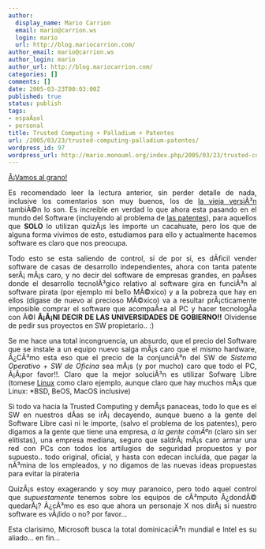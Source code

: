 ```yaml
---
author:
  display_name: Mario Carrion
  email: mario@carrion.ws
  login: mario
  url: http://blog.mariocarrion.com/
author_email: mario@carrion.ws
author_login: mario
author_url: http://blog.mariocarrion.com/
categories: []
comments: []
date: 2005-03-23T00:03:00Z
published: true
status: publish
tags:
- espaÃ±ol
- personal
title: Trusted Computing + Palladium + Patentes
url: /2005/03/23/trusted-computing-palladium-patentes/
wordpress_id: 97
wordpress_url: http://mario.monouml.org/index.php/2005/03/23/trusted-computing-palladium-patentes/
---
```


<div style="clear:both;"></div>
<p align="justify"><a href="http://linuca.org/body.phtml?nIdNoticia=207">Â¡Vamos al grano!</a></p>
<p align="justify">Es recomendado leer la lectura anterior, sin perder detalle de nada, inclusive los comentarios son muy buenos, los de <a href="http://bulma.net/body.phtml?nIdNoticia=1398&nIdPage=7">la vieja versiÃ³n</a> tambiÃ©n lo son. Es increible en verdad lo que ahora esta pasando en el mundo del Software (incluyendo al problema de <a href="http://www.nosoftwarepatents.com/es/m/intro/index.html">las patentes</a>), para aquellos que <span style="font-weight:bold;">SOLO</span> lo utilizan quizÃ¡s les importe un cacahuate, pero los que de alguna forma vivimos de esto, estudiamos para ello y actualmente hacemos software es claro que nos preocupa.</p>
<p align="justify">Todo esto se esta saliendo de control, si de por si, es dÃ­ficil vender software de casas de desarrollo independientes, ahora con tanta patente serÃ¡ mÃ¡s caro, y no decir del software de empresas grandes, en paÃ­ses donde el desarrollo tecnolÃ³gico relativo al software gira en funciÃ³n al software pirata (por ejemplo mi bello MÃ©xico) y a la pobreza que hay en ellos (digase de nuevo al precioso MÃ©xico) va a resultar prÃ¡cticamente imposible comprar el software que acompaÃ±a al PC y hacer tecnologÃ­a con Ã©l <span style="font-weight:bold;">Â¡Â¡NI DECIR DE LAS UNIVERSIDADES DE GOBIERNO!!</span> Olvidense de pedir sus proyectos en SW propietario.. :)</p>
<p align="justify">Se me hace una total incongruencia, un absurdo, que el precio del Software que se instale a un equipo nuevo salga mÃ¡s caro que el mismo hardware, Â¿CÃ³mo esta eso que el precio de la conjunciÃ³n del SW de <span style="font-style:italic;">Sistema Operativo + SW de Oficina</span> sea mÃ¡s (y por mucho) caro que todo el PC, Â¡Â¡por favor!!. Claro que la mejor soluciÃ³n es utilizar Sofware Libre (tomese <a href="http://www.linux.org">Linux</a> como claro ejemplo, aunque claro que hay muchos mÃ¡s que Linux: *BSD, BeOS, MacOS inclusive)</p>
<p align="justify">
Si todo va hacia la Trusted Computing y demÃ¡s panaceas, todo lo que es el SW en nuestros dÃ­as se irÃ¡ decayendo, aunque bueno a la gente del Software Libre casi ni le importe, (salvo el problema de los patentes), pero digamos a la gente que tiene una empresa, <span style="font-style:italic;">a la gente comÃºn</span> (claro sin ser elitistas), una empresa mediana, seguro que saldrÃ¡ mÃ¡s caro armar una red con PCs con todos los artilugios de seguridad propuestos y por supuesto.. todo original, oficial, y hasta con edecan incluida, que pagar la nÃ³mina de los empleados, y no digamos de las nuevas ideas propuestas para evitar la pirateria</p>
<p align="justify">
QuizÃ¡s estoy exagerando y soy muy paranoico, pero todo aquel control que <span style="font-style:italic;">supuestamente</span> tenemos sobre los equipos de cÃ³mputo Â¿dondÃ© quedarÃ¡? Â¿cÃ³mo es eso que ahora un personaje X nos dirÃ¡ si nuestro software es vÃ¡lido o no? por favor...</p>
<p align="justify">Esta clarisimo, Microsoft busca la total dominicaciÃ³n mundial e Intel es su aliado... en fin...</p>
<div style="clear:both; padding-bottom: 0.25em;"></div>
